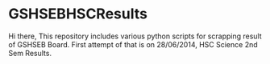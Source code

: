 GSHSEBHSCResults
================
Hi there,
This repository includes various python scripts for scrapping result of GSHSEB Board.
First attempt of that is on 28/06/2014, HSC Science 2nd Sem Results.
